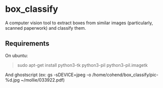 # box_classify
A computer vision tool to extract boxes from similar images (particularly, scanned paperwork) and classify them.


## Requirements

On ubuntu:

> sudo apt-get install python3-tk python3-pil python3-pil.imagetk

And ghostscript
(ex: gs -sDEVICE=jpeg -o /home/cohend/box_classify/pic-%d.jpg ~/mollie/033922.pdf)